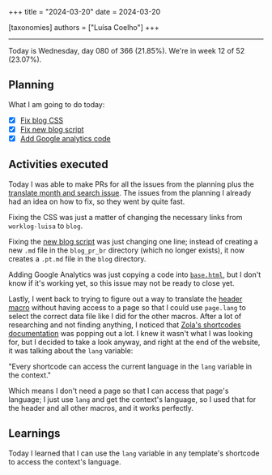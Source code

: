 +++
title = "2024-03-20"
date = 2024-03-20

[taxonomies]
authors = ["Luísa Coelho"]
+++

---

Today is Wednesday, day 080 of 366 (21.85%). We're in week 12 of 52 (23.07%).

## Planning

What I am going to do today:

- [x] [Fix blog CSS](https://github.com/OmnicodeSolutions/blog/issues/122)
- [x] [Fix new blog script](https://github.com/OmnicodeSolutions/blog/issues/124)
- [x] [Add Google analytics code](https://github.com/OmnicodeSolutions/blog/issues/119)

## Activities executed

Today I was able to make PRs for all the issues from the planning plus the [translate month and search issue](https://github.com/OmnicodeSolutions/blog/issues/120). The issues from the planning I already had an idea on how to fix, so they went by quite fast. 

Fixing the CSS was just a matter of changing the necessary links from `worklog-luisa` to `blog`. 

Fixing the [new blog script](https://github.com/OmnicodeSolutions/blog/blob/main/new-blog.sh) was just changing one line; instead of creating a new `.md` file in the `blog_pr_br` directory (which no longer exists), it now creates a `.pt.md` file in the `blog` directory. 

Adding Google Analytics was just copying a code into [`base.html`](https://github.com/OmnicodeSolutions/blog/blob/main/themes/adidoks/templates/base.html), but I don't know if it's working yet, so this issue may not be ready to close yet.

Lastly, I went back to trying to figure out a way to translate the [header macro](https://github.com/OmnicodeSolutions/blog/blob/main/themes/adidoks/templates/macros/header.html) without having access to a page so that I could use `page.lang` to select the correct data file like I did for the other macros. After a lot of researching and not finding anything, I noticed that [Zola's shortcodes documentation](https://www.getzola.org/documentation/content/shortcodes/) was popping out a lot. I knew it wasn't what I was looking for, but I decided to take a look anyway, and right at the end of the website, it was talking about the `lang` variable:

"Every shortcode can access the current language in the `lang` variable in the context."

Which means I don't need a page so that I can access that page's language; I just use `lang` and get the context's language, so I used that for the header and all other macros, and it works perfectly.

## Learnings

Today I learned that I can use the `lang` variable in any template's shortcode to access the context's language.
